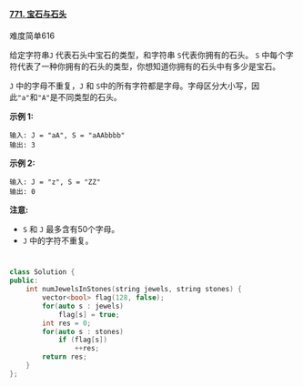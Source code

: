 #### [771. 宝石与石头](https://leetcode-cn.com/problems/jewels-and-stones/)

难度简单616

 给定字符串`J` 代表石头中宝石的类型，和字符串 `S`代表你拥有的石头。 `S` 中每个字符代表了一种你拥有的石头的类型，你想知道你拥有的石头中有多少是宝石。

`J` 中的字母不重复，`J` 和 `S`中的所有字符都是字母。字母区分大小写，因此`"a"`和`"A"`是不同类型的石头。

**示例 1:**

```
输入: J = "aA", S = "aAAbbbb"
输出: 3
```

**示例 2:**

```
输入: J = "z", S = "ZZ"
输出: 0
```

**注意:**

- `S` 和 `J` 最多含有50个字母。
-  `J` 中的字符不重复。



# 

```c++
class Solution {
public:
    int numJewelsInStones(string jewels, string stones) {
        vector<bool> flag(128, false);
        for(auto s : jewels)
            flag[s] = true;
        int res = 0;
        for(auto s : stones) 
            if (flag[s])
                ++res;
        return res;
    }
};
```


